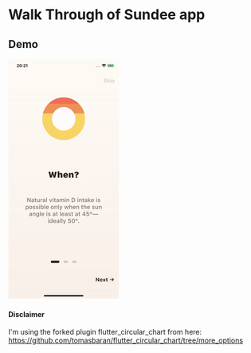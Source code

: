 # Walk Through of Sundee app

## Demo
<img src="README/demo.gif" />


#### Disclaimer
I'm using the forked plugin flutter_circular_chart from here: https://github.com/tomasbaran/flutter_circular_chart/tree/more_options
